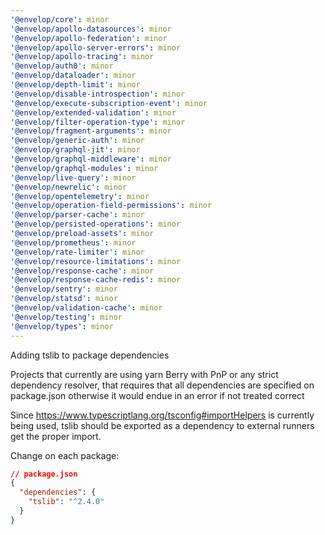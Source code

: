 ```yaml
---
'@envelop/core': minor
'@envelop/apollo-datasources': minor
'@envelop/apollo-federation': minor
'@envelop/apollo-server-errors': minor
'@envelop/apollo-tracing': minor
'@envelop/auth0': minor
'@envelop/dataloader': minor
'@envelop/depth-limit': minor
'@envelop/disable-introspection': minor
'@envelop/execute-subscription-event': minor
'@envelop/extended-validation': minor
'@envelop/filter-operation-type': minor
'@envelop/fragment-arguments': minor
'@envelop/generic-auth': minor
'@envelop/graphql-jit': minor
'@envelop/graphql-middleware': minor
'@envelop/graphql-modules': minor
'@envelop/live-query': minor
'@envelop/newrelic': minor
'@envelop/opentelemetry': minor
'@envelop/operation-field-permissions': minor
'@envelop/parser-cache': minor
'@envelop/persisted-operations': minor
'@envelop/preload-assets': minor
'@envelop/prometheus': minor
'@envelop/rate-limiter': minor
'@envelop/resource-limitations': minor
'@envelop/response-cache': minor
'@envelop/response-cache-redis': minor
'@envelop/sentry': minor
'@envelop/statsd': minor
'@envelop/validation-cache': minor
'@envelop/testing': minor
'@envelop/types': minor
---
```


Adding tslib to package dependencies

Projects that currently are using yarn Berry with PnP or any strict dependency
resolver, that requires that all dependencies are specified on
package.json otherwise it would endue in an error if not treated correct

Since https://www.typescriptlang.org/tsconfig#importHelpers is currently
being used, tslib should be exported as a dependency to external runners
get the proper import.

Change on each package:

```json
// package.json
{
  "dependencies": {
    "tslib": "^2.4.0"
  }
}
```
